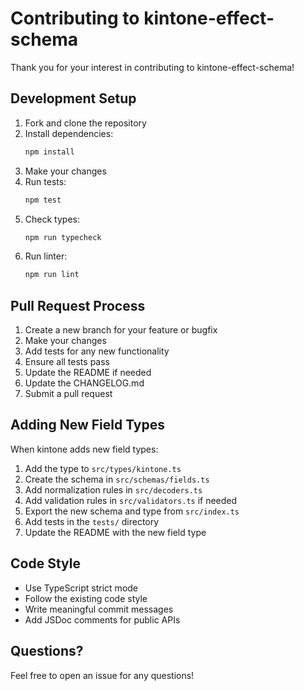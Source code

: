 # Contributing to kintone-effect-schema

Thank you for your interest in contributing to kintone-effect-schema! 

## Development Setup

1. Fork and clone the repository
2. Install dependencies:
   ```bash
   npm install
   ```
3. Make your changes
4. Run tests:
   ```bash
   npm test
   ```
5. Check types:
   ```bash
   npm run typecheck
   ```
6. Run linter:
   ```bash
   npm run lint
   ```

## Pull Request Process

1. Create a new branch for your feature or bugfix
2. Make your changes
3. Add tests for any new functionality
4. Ensure all tests pass
5. Update the README if needed
6. Update the CHANGELOG.md
7. Submit a pull request

## Adding New Field Types

When kintone adds new field types:

1. Add the type to `src/types/kintone.ts`
2. Create the schema in `src/schemas/fields.ts`
3. Add normalization rules in `src/decoders.ts`
4. Add validation rules in `src/validators.ts` if needed
5. Export the new schema and type from `src/index.ts`
6. Add tests in the `tests/` directory
7. Update the README with the new field type

## Code Style

- Use TypeScript strict mode
- Follow the existing code style
- Write meaningful commit messages
- Add JSDoc comments for public APIs

## Questions?

Feel free to open an issue for any questions!